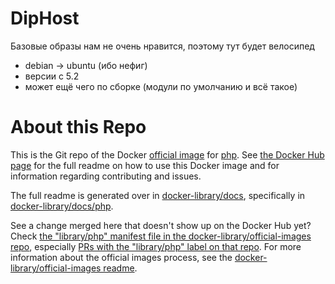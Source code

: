 # DipHost
Базовые образы нам не очень нравится, поэтому тут будет велосипед
* debian -> ubuntu (ибо нефиг)
* версии с 5.2
* может ещё чего по сборке (модули по умолчанию и всё такое)

# About this Repo

This is the Git repo of the Docker [official image](https://docs.docker.com/docker-hub/official_repos/) for [php](https://registry.hub.docker.com/_/php/). See [the Docker Hub page](https://registry.hub.docker.com/_/php/) for the full readme on how to use this Docker image and for information regarding contributing and issues.

The full readme is generated over in [docker-library/docs](https://github.com/docker-library/docs), specifically in [docker-library/docs/php](https://github.com/docker-library/docs/tree/master/php).

See a change merged here that doesn't show up on the Docker Hub yet? Check [the "library/php" manifest file in the docker-library/official-images repo](https://github.com/docker-library/official-images/blob/master/library/php), especially [PRs with the "library/php" label on that repo](https://github.com/docker-library/official-images/labels/library%2Fphp). For more information about the official images process, see the [docker-library/official-images readme](https://github.com/docker-library/official-images/blob/master/README.md).
